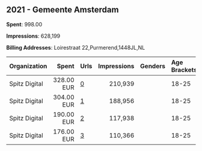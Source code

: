 ## 2021 - Gemeente Amsterdam 
**Spent**: 998.00

**Impressions**: 628,199

**Billing Addresses**: Loirestraat 22,Purmerend,1448JL,NL

|Organization|Spent|Urls|Impressions|Genders|Age Brackets|Country Codes|
|:---|---:|:---|---:|:---|:---|:---|
|Spitz Digital|328.00 EUR|[0](https://www.snap.com/political-ads/asset/a2327e2af1ca78495a28c9666582a8ebc6c295d5beca5acb182baf6afd78eec4?mediaType=mp4)|210,939||18-25|netherlands|
|Spitz Digital|304.00 EUR|[1](https://www.snap.com/political-ads/asset/43e14018ee49765a8bc985b47028f03e1b33c552cbe58236faee8d8dfceb8daf?mediaType=mp4)|188,956||18-25|netherlands|
|Spitz Digital|190.00 EUR|[2](https://www.snap.com/political-ads/asset/22160fd92429511719ae095e7d923edd5f659927a2ecc046d3c3cec325158c2e?mediaType=mp4)|117,938||18-25|netherlands|
|Spitz Digital|176.00 EUR|[3](https://www.snap.com/political-ads/asset/e778a3b2ea54b006eef6313de437a195680fca26585c1051a2aa6488ec609510?mediaType=mp4)|110,366||18-25|netherlands|
